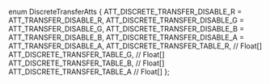 enum DiscreteTransferAtts
{
   ATT_DISCRETE_TRANSFER_DISABLE_R = ATT_TRANSFER_DISABLE_R,
   ATT_DISCRETE_TRANSFER_DISABLE_G = ATT_TRANSFER_DISABLE_G,
   ATT_DISCRETE_TRANSFER_DISABLE_B = ATT_TRANSFER_DISABLE_B,
   ATT_DISCRETE_TRANSFER_DISABLE_A = ATT_TRANSFER_DISABLE_A,
   ATT_DISCRETE_TRANSFER_TABLE_R,                  // Float[]
   ATT_DISCRETE_TRANSFER_TABLE_G,                  // Float[]
   ATT_DISCRETE_TRANSFER_TABLE_B,                  // Float[]
   ATT_DISCRETE_TRANSFER_TABLE_A                   // Float[]
};